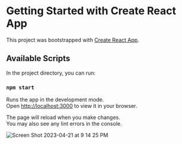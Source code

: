 # Getting Started with Create React App

This project was bootstrapped with [Create React App](https://github.com/facebook/create-react-app).

## Available Scripts

In the project directory, you can run:

### `npm start`

Runs the app in the development mode.\
Open [http://localhost:3000](http://localhost:3000) to view it in your browser.

The page will reload when you make changes.\
You may also see any lint errors in the console.


![Screen Shot 2023-04-21 at 9 14 25 PM](https://user-images.githubusercontent.com/116980345/233679106-6660d67e-930d-4951-82b4-8e4baff8ef9f.png)
